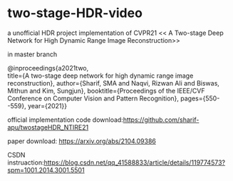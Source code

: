 # two-stage-HDR-video
a unofficial HDR project implementation of CVPR21 << A Two-stage Deep Network for High Dynamic Range Image Reconstruction>>

in master branch

@inproceedings{a2021two,  
title={A two-stage deep network for high dynamic range image reconstruction},
author={Sharif, SMA and Naqvi, Rizwan Ali and Biswas, Mithun and Kim, Sungjun}, booktitle={Proceedings of the IEEE/CVF Conference on Computer Vision and Pattern Recognition}, pages={550--559}, year={2021}}

official implementation code download:https://github.com/sharif-apu/twostageHDR_NTIRE21

paper download: https://arxiv.org/abs/2104.09386

CSDN instruaction:https://blog.csdn.net/qq_41588833/article/details/119774573?spm=1001.2014.3001.5501
